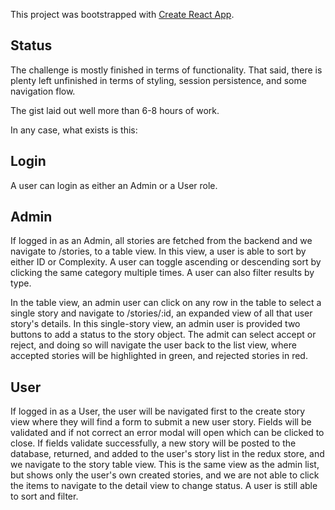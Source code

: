 This project was bootstrapped with [Create React App](https://github.com/facebook/create-react-app).

## Status

The challenge is mostly finished in terms of functionality.  That said, there is plenty left unfinished in terms of styling, session persistence, and some navigation flow.

The gist laid out well more than 6-8 hours of work.

In any case, what exists is this:

## Login

A user can login as either an Admin or a User role.

## Admin

If logged in as an Admin, all stories are fetched from the backend and we navigate to /stories, to a table view.
In this view, a user is able to sort by either ID or Complexity.  A user can toggle ascending or descending sort by clicking the same category multiple times.  A user can also filter results by type.

In the table view, an admin user can click on any row in the table to select a single story and navigate to /stories/:id, an expanded view of all that user story's details.  In this single-story view, an admin user is provided two buttons to add a status to the story object.  The admit can select accept or reject, and doing so will navigate the user back to the list view, where accepted stories will be highlighted in green, and rejected stories in red.

## User

If logged in as a User, the user will be navigated first to the create story view where they will find a form to submit a new user story.  Fields will be validated and if not correct an error modal will open which can be clicked to close.  If fields validate successfully, a new story will be posted to the database, returned, and added to the user's story list in the redux store, and we navigate to the story table view.  This is the same view as the admin list, but shows only the user's own created stories, and we are not able to click the items to navigate to the detail view to change status.  A user is still able to sort and filter.
